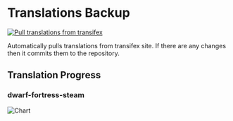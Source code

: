 # Translations Backup

[![Pull translations from transifex](https://github.com/dfint/translations-backup/actions/workflows/pull-translations.yml/badge.svg)](https://github.com/dfint/translations-backup/actions/workflows/pull-translations.yml)

Automatically pulls translations from transifex site. If there are any changes then it commits them to the repository.

## Translation Progress

### dwarf-fortress-steam

![Chart](https://quickchart.io/chart/render/sf-4e77a1b6-61ab-472c-9fe1-a81ea39affe4)
<!--
### dwarf-fortress

![Chart](https://quickchart.io/chart/render/sf-31ca6792-dac5-47e4-952b-52672404e66d)
-->